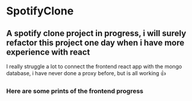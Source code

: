 <h1>SpotifyClone</h1>

<h2>A spotify clone project in progress, i will surely refactor this project one day when i have more experience with react</h2>
<div>I really struggle a lot to connect the frontend react app with the mongo database, i have never done a proxy before, but is all working 👍</div>
<h3>Here are some prints of the frontend progress</h3>

